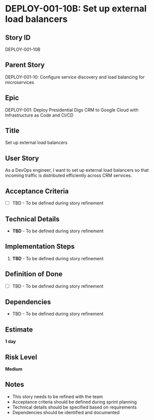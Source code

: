 # DEPLOY-001-10B: Set up external load balancers

## Story ID
DEPLOY-001-10B

## Parent Story
DEPLOY-001-10: Configure service discovery and load balancing for microservices

## Epic
DEPLOY-001: Deploy Presidential Digs CRM to Google Cloud with Infrastructure as Code and CI/CD

## Title
Set up external load balancers

## User Story
As a DevOps engineer, I want to set up external load balancers so that incoming traffic is distributed efficiently across CRM services.

## Acceptance Criteria
- [ ] TBD - To be defined during story refinement

## Technical Details
- **TBD** - To be defined during story refinement

## Implementation Steps
1. **TBD** - To be defined during story refinement

## Definition of Done
- [ ] TBD - To be defined during story refinement

## Dependencies
- TBD - To be defined during story refinement

## Estimate
**1 day**

## Risk Level
**Medium**

## Notes
- This story needs to be refined with the team
- Acceptance criteria should be defined during sprint planning
- Technical details should be specified based on requirements
- Dependencies should be identified and documented

